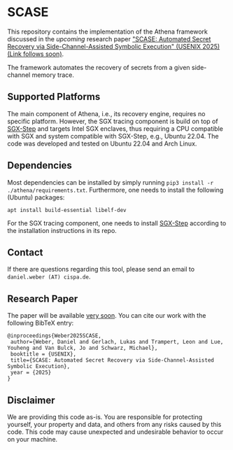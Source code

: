 # SCASE
This repository contains the implementation of the Athena framework discussed in the *upcoming* research paper ["SCASE: Automated Secret Recovery via Side-Channel-Assisted Symbolic Execution" (USENIX 2025) (Link follows soon)](TODO). 

The framework automates the recovery of secrets from a given side-channel memory trace.

## Supported Platforms
The main component of Athena, i.e., its recovery engine, requires no specific platform.
However, the SGX tracing component is build on top of [SGX-Step](https://github.com/jovanbulck/sgx-step) and targets Intel SGX enclaves, thus requiring a CPU compatible with SGX and system compatible with SGX-Step, e.g., Ubuntu 22.04.
The code was developed and tested on Ubuntu 22.04 and Arch Linux.

## Dependencies
Most dependencies can be installed by simply running `pip3 install -r ./athena/requirements.txt`.
Furthermore, one needs to install the following (Ubuntu) packages:
```
apt install build-essential libelf-dev 
```
For the SGX tracing component, one needs to install [SGX-Step](https://github.com/jovanbulck/sgx-step) according to the installation instructions in its repo.

## Contact
If there are questions regarding this tool, please send an email to `daniel.weber (AT) cispa.de`.

## Research Paper
The paper will be available [very soon](TODO).
You can cite our work with the following BibTeX entry:
```
@inproceedings{Weber2025SCASE,
 author={Weber, Daniel and Gerlach, Lukas and Trampert, Leon and Lue, Youheng and Van Bulck, Jo and Schwarz, Michael},
 booktitle = {USENIX},
 title={SCASE: Automated Secret Recovery via Side-Channel-Assisted Symbolic Execution},
 year = {2025}
}
```

## Disclaimer
We are providing this code as-is. 
You are responsible for protecting yourself, your property and data, and others from any risks caused by this code. 
This code may cause unexpected and undesirable behavior to occur on your machine. 
